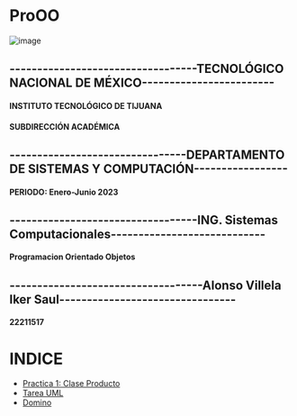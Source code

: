 # ProOO
![image](https://www.tijuana.tecnm.mx/wp-content/uploads/2022/03/TecNM-ITT-sgc-2018-color-scaled-e1646127126124-1568x479.jpg)
  ## ----------------------------------TECNOLÓGICO NACIONAL DE MÉXICO------------------------

  #### INSTITUTO TECNOLÓGICO DE TIJUANA
  #### SUBDIRECCIÓN ACADÉMICA

## --------------------------------DEPARTAMENTO DE SISTEMAS Y COMPUTACIÓN-----------------
#### PERIODO: Enero-Junio 2023


## ----------------------------------ING. Sistemas Computacionales----------------------------
#### Programacion Orientado Objetos



## -----------------------------------Alonso Villela Iker Saul--------------------------------
#### 22211517


# INDICE
+ [Practica 1: Clase Producto](https://drive.google.com/file/d/14l1HV0BSngXDpa6JSTKWe3LnzUsTVzOa/view)
+ [Tarea UML](https://drive.google.com/file/d/1iUbzBGmO0aXCfMTtP2sJ-Ori0Jtp_ybS/view)
+ [Domino](https://github.com/AIkerVSaul09/Dominoes)
